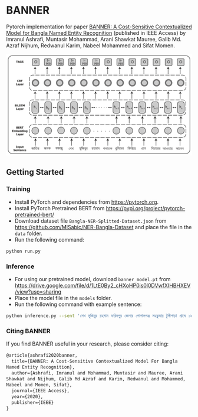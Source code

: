 # BANNER
Pytorch implementation for paper [BANNER: A Cost-Sensitive Contextualized Model for Bangla Named Entity Recognition](https://ieeexplore.ieee.org/iel7/6287639/8948470/09044317.pdf) (published in IEEE Access) by Imranul Ashrafi, Muntasir Mohammad, Arani Shawkat Mauree, Galib Md. Azraf Nijhum, Redwanul Karim, Nabeel Mohammed and Sifat Momen.

<img src="methodology.jpg"/>

## Getting Started
### Training

- Install PyTorch and dependencies from https://pytorch.org.
- Install PyTorch Pretrained BERT from https://pypi.org/project/pytorch-pretrained-bert/
- Download dataset file `Bangla-NER-Splitted-Dataset.json` from https://github.com/MISabic/NER-Bangla-Dataset and place the file in the `data` folder.
- Run the following command:
```bash
python run.py
```

### Inference
- For using our pretrained model, download `banner_model.pt` from https://drive.google.com/file/d/1LtE0By2_cHXoHP0is0l0DVwfXIHBHXEV/view?usp=sharing 
- Place the model file in the `models` folder.
- Run the following command with example sentence:
```bash
python inference.py --sent 'শেখ মুজিবুর রহমান ফরিদপুর জেলার গোপালগঞ্জ মহকুমার টুঙ্গীপাড়া গ্রামে ১৯২০ সালের ১৭ মার্চ জন্মগ্রহণ করেন'
```

### Citing BANNER
If you find BANNER useful in your research, please consider citing:

```
@article{ashrafi2020banner,
  title={BANNER: A Cost-Sensitive Contextualized Model For Bangla Named Entity Recognition},
  author={Ashrafi, Imranul and Mohammad, Muntasir and Mauree, Arani Shawkat and Nijhum, Galib Md Azraf and Karim, Redwanul and Mohammed, Nabeel and Momen, Sifat},
  journal={IEEE Access},
  year={2020},
  publisher={IEEE}
}
```
